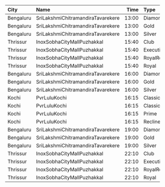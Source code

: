 | City      | Name                              |  Time | Type          | Price | Capacity | Booked |
| :-------- | :-------------------------------- | ----: | :------------ | ----: | -------: | -----: |
| Bengaluru | SriLakshmiChitramandiraTavarekere | 13:00 | Diamond       |  150₹ |      142 |    106 |
| Bengaluru | SriLakshmiChitramandiraTavarekere | 13:00 | Gold          |  120₹ |      695 |    575 |
| Bengaluru | SriLakshmiChitramandiraTavarekere | 13:00 | Silver        |  120₹ |      216 |    216 |
| Thrissur  | InoxSobhaCityMallPuzhakkal        | 15:40 | Club          |  170₹ |       33 |      0 |
| Thrissur  | InoxSobhaCityMallPuzhakkal        | 15:40 | Executive     |  130₹ |       11 |      0 |
| Thrissur  | InoxSobhaCityMallPuzhakkal        | 15:40 | RoyalRecliner |  290₹ |        5 |      0 |
| Thrissur  | InoxSobhaCityMallPuzhakkal        | 15:40 | Royal         |  170₹ |        4 |      0 |
| Bengaluru | SriLakshmiChitramandiraTavarekere | 16:00 | Diamond       |  150₹ |      142 |    106 |
| Bengaluru | SriLakshmiChitramandiraTavarekere | 16:00 | Gold          |  120₹ |      695 |    575 |
| Bengaluru | SriLakshmiChitramandiraTavarekere | 16:00 | Silver        |  120₹ |      216 |    216 |
| Kochi     | PvrLuluKochi                      | 16:15 | Classic       |  140₹ |       39 |     20 |
| Kochi     | PvrLuluKochi                      | 16:15 | ClassicPlus   |  160₹ |       91 |     81 |
| Kochi     | PvrLuluKochi                      | 16:15 | Prime         |  190₹ |       68 |     44 |
| Kochi     | PvrLuluKochi                      | 16:15 | Recliner      |  350₹ |       10 |      6 |
| Bengaluru | SriLakshmiChitramandiraTavarekere | 19:00 | Diamond       |  150₹ |      142 |    106 |
| Bengaluru | SriLakshmiChitramandiraTavarekere | 19:00 | Gold          |  120₹ |      695 |    575 |
| Bengaluru | SriLakshmiChitramandiraTavarekere | 19:00 | Silver        |  120₹ |      216 |    216 |
| Thrissur  | InoxSobhaCityMallPuzhakkal        | 22:10 | Club          |  170₹ |       14 |      0 |
| Thrissur  | InoxSobhaCityMallPuzhakkal        | 22:10 | Executive     |  130₹ |       11 |      0 |
| Thrissur  | InoxSobhaCityMallPuzhakkal        | 22:10 | RoyalRecliner |  290₹ |        5 |      0 |
| Thrissur  | InoxSobhaCityMallPuzhakkal        | 22:10 | Royal         |  170₹ |        2 |      0 |